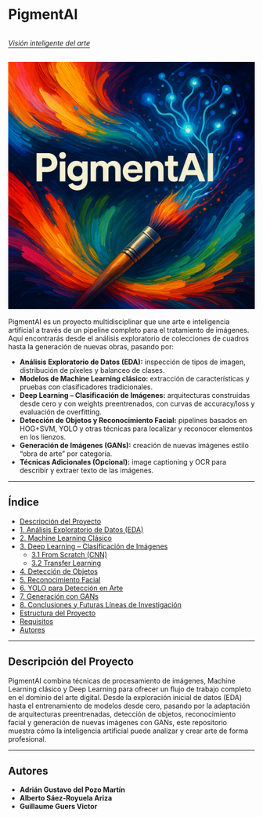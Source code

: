 # PigmentAI

<p style="font-style: italic;
          border-bottom: 2px solid #888;
          display: inline-block;
          margin-left: 0;">
  Visión inteligente del arte
</p>

![Portada de PigmentAI](./pigmentAI)

PigmentAI es un proyecto multidisciplinar que une arte e inteligencia artificial a través de un pipeline completo para el tratamiento de imágenes. Aquí encontrarás desde el análisis exploratorio de colecciones de cuadros hasta la generación de nuevas obras, pasando por:

- **Análisis Exploratorio de Datos (EDA):** inspección de tipos de imagen, distribución de píxeles y balanceo de clases.  
- **Modelos de Machine Learning clásico:** extracción de características y pruebas con clasificadores tradicionales.  
- **Deep Learning – Clasificación de Imágenes:** arquitecturas construidas desde cero y con weights preentrenados, con curvas de accuracy/loss y evaluación de overfitting.  
- **Detección de Objetos y Reconocimiento Facial:** pipelines basados en HOG+SVM, YOLO y otras técnicas para localizar y reconocer elementos en los lienzos.  
- **Generación de Imágenes (GANs):** creación de nuevas imágenes estilo “obra de arte” por categoría.  
- **Técnicas Adicionales (Opcional):** image captioning y OCR para describir y extraer texto de las imágenes.

---

## Índice

- [Descripción del Proyecto](#descripción-del-proyecto)  
- [1. Análisis Exploratorio de Datos (EDA)](#1-análisis-exploratorio-de-datos-eda)  
- [2. Machine Learning Clásico](#2-machine-learning-clásico)  
- [3. Deep Learning – Clasificación de Imágenes](#3-deep-learning--clasificación-de-imágenes)  
  - [3.1 From Scratch (CNN)](#31-from-scratch-cnn)  
  - [3.2 Transfer Learning](#32-transfer-learning)  
- [4. Detección de Objetos](#4-detección-de-objetos)  
- [5. Reconocimiento Facial](#5-reconocimiento-facial)  
- [6. YOLO para Detección en Arte](#6-yolo-para-detección-en-arte)  
- [7. Generación con GANs](#7-generación-con-gans)  
- [8. Conclusiones y Futuras Líneas de Investigación](#8-conclusiones-y-futuras-líneas-de-investigación)  
- [Estructura del Proyecto](#estructura-del-proyecto)  
- [Requisitos](#requisitos)  
- [Autores](#autores)

---

## Descripción del Proyecto

PigmentAI combina técnicas de procesamiento de imágenes, Machine Learning clásico y Deep Learning para ofrecer un flujo de trabajo completo en el dominio del arte digital. Desde la exploración inicial de datos (EDA) hasta el entrenamiento de modelos desde cero, pasando por la adaptación de arquitecturas preentrenadas, detección de objetos, reconocimiento facial y generación de nuevas imágenes con GANs, este repositorio muestra cómo la inteligencia artificial puede analizar y crear arte de forma profesional.

---

## Autores

- **Adrián Gustavo del Pozo Martín**  
- **Alberto Sáez-Royuela Ariza**  
- **Guillaume Guers Victor**
